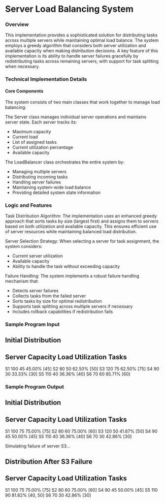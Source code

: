 # Server Load Balancing System

### Overview
This implementation provides a sophisticated solution for distributing tasks across multiple servers while maintaining optimal load balance. The system employs a greedy algorithm that considers both server utilization and available capacity when making distribution decisions. A key feature of this implementation is its ability to handle server failures gracefully by redistributing tasks across remaining servers, with support for task splitting when necessary.

### Technical Implementation Details

#### Core Components
The system consists of two main classes that work together to manage load balancing:

The Server class manages individual server operations and maintains server state. Each server tracks its:
- Maximum capacity
- Current load
- List of assigned tasks
- Current utilization percentage
- Available capacity

The LoadBalancer class orchestrates the entire system by:
- Managing multiple servers
- Distributing incoming tasks
- Handling server failures
- Maintaining system-wide load balance
- Providing detailed system state information

### Logic and Features
Task Distribution Algorithm:
The implementation uses an enhanced greedy approach that sorts tasks by size (largest first) and assigns them to servers based on both utilization and available capacity. This ensures efficient use of server resources while maintaining balanced load distribution.

Server Selection Strategy:
When selecting a server for task assignment, the system considers:
- Current server utilization
- Available capacity
- Ability to handle the task without exceeding capacity

Failure Handling:
The system implements a robust failure handling mechanism that:
- Detects server failures
- Collects tasks from the failed server
- Sorts tasks by size for optimal redistribution
- Supports task splitting across multiple servers if necessary
- Includes rollback capabilities if redistribution fails

### Sample Program Input
Initial Distribution
--------------------------------------------------------------------------------
Server     Capacity   Load       Utilization  Tasks
--------------------------------------------------------------------------------
S1         100        45         45.00%      [45]
S2         80         50         62.50%      [50]
S3         120        75         62.50%      [75]
S4         90         30         33.33%      [30]
S5         110        40         36.36%      [40]
S6         70         60         85.71%      [60]

### Sample Program Output
Initial Distribution
--------------------------------------------------------------------------------
Server     Capacity   Load       Utilization  Tasks
--------------------------------------------------------------------------------
S1         100        75         75.00%      [75]
S2         80         60         75.00%      [60]
S3         120        50         41.67%      [50]
S4         90         45         50.00%      [45]
S5         110        40         36.36%      [40]
S6         70         30         42.86%      [30]

Simulating failure of server S3...

Distribution After S3 Failure
--------------------------------------------------------------------------------
Server     Capacity   Load       Utilization  Tasks
--------------------------------------------------------------------------------
S1         100        75         75.00%      [75]
S2         80         60         75.00%      [60]
S4         90         45         50.00%      [45]
S5         110        90         81.82%      [40, 50]
S6         70         30         42.86%      [30]